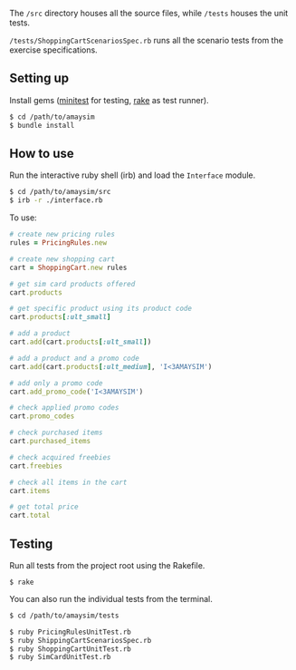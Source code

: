 The `/src` directory houses all the source files, while `/tests` houses the unit tests.

`/tests/ShoppingCartScenariosSpec.rb` runs all the scenario tests from the exercise specifications.

## Setting up

Install gems ([minitest](https://github.com/seattlerb/minitest) for testing, [rake](https://github.com/ruby/rake) as test runner).
```bash
$ cd /path/to/amaysim
$ bundle install
```

## How to use
Run the interactive ruby shell (irb) and load the `Interface` module.

```bash
$ cd /path/to/amaysim/src
$ irb -r ./interface.rb
```

To use:
```ruby
# create new pricing rules
rules = PricingRules.new

# create new shopping cart
cart = ShoppingCart.new rules

# get sim card products offered
cart.products

# get specific product using its product code
cart.products[:ult_small]

# add a product
cart.add(cart.products[:ult_small])

# add a product and a promo code
cart.add(cart.products[:ult_medium], 'I<3AMAYSIM')

# add only a promo code
cart.add_promo_code('I<3AMAYSIM')

# check applied promo codes
cart.promo_codes

# check purchased items
cart.purchased_items

# check acquired freebies
cart.freebies

# check all items in the cart
cart.items

# get total price
cart.total
```

## Testing

Run all tests from the project root using the Rakefile.
```
$ rake
```
You can also run the individual tests from the terminal.

```bash
$ cd /path/to/amaysim/tests

$ ruby PricingRulesUnitTest.rb
$ ruby ShippingCartScenariosSpec.rb
$ ruby ShoppingCartUnitTest.rb
$ ruby SimCardUnitTest.rb
```

